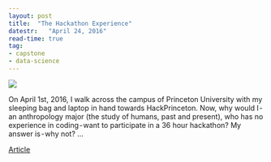 ```yaml
---
layout: post
title:  "The Hackathon Experience"
datestr:   "April 24, 2016"
read-time: true
tag:
- capstone
- data-science
---
```


<img src="https://cdn-images-1.medium.com/max/1000/1*dVxHGmMZujNuT-b2Rs0Biw.jpeg">

On April 1st, 2016, I walk across the campus of Princeton University with my sleeping bag and laptop in hand towards HackPrinceton. Now, why would I - an anthropology major (the study of humans, past and present), who has no experience in coding - want to participate in a 36 hour hackathon? My answer is - why not? ...

<a href="https://medium.com/terrapin-hackers/the-hackathon-experience-b4971fd40032/" class="btn btn-primary">Article</a>
